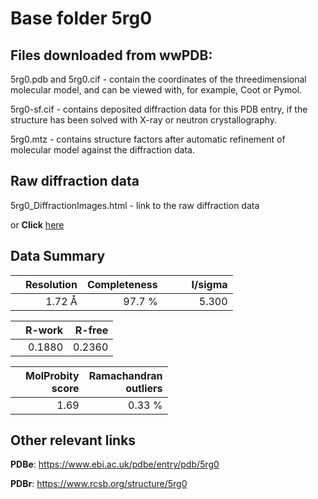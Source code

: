 # Base folder 5rg0

## Files downloaded from wwPDB:

5rg0.pdb and 5rg0.cif - contain the coordinates of the threedimensional molecular model, and can be viewed with, for example, Coot or Pymol.

5rg0-sf.cif - contains deposited diffraction data for this PDB entry, if the structure has been solved with X-ray or neutron crystallography.

5rg0.mtz - contains structure factors after automatic refinement of molecular model against the diffraction data.

## Raw diffraction data

5rg0_DiffractionImages.html - link to the raw diffraction data 

or **Click** [here](https://zenodo.org/record/3731556) 

## Data Summary
|   | Resolution | Completeness| I/sigma |
|---|-------------:|----------------:|--------------:|
|   |1.72 Å|97.7  %|<img width=50/>5.300|

|   | **R-work**| **R-free**   
|---|-------------:|----------------:|           
||0.1880|0.2360|

|   |**MolProbity<br>score**| **Ramachandran<br>outliers** 
|---|-------------:|----------------:|
||1.69|0.33 %|

## Other relevant links 
**PDBe**:  https://www.ebi.ac.uk/pdbe/entry/pdb/5rg0
 
**PDBr**: https://www.rcsb.org/structure/5rg0 

